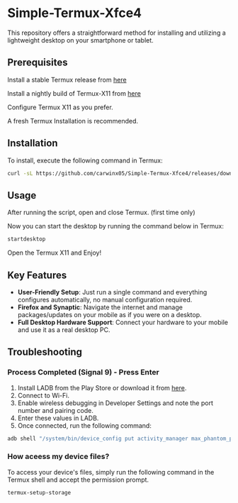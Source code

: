 # Simple-Termux-Xfce4

​This repository offers a straightforward method for installing and utilizing a lightweight desktop on your smartphone or tablet.

## Prerequisites
Install a stable Termux release from [here](https://github.com/termux/termux-app/releases)

Install a nightly build of Termux-X11 from [here](https://github.com/termux/termux-x11/releases/tag/nightly)

Configure Termux X11 as you prefer.

A fresh Termux Installation is recommended.

## Installation

To install, execute the following command in Termux:

```bash
curl -sL https://github.com/carwinx05/Simple-Termux-Xfce4/releases/download/script/setup-desktop.sh -o setup-desktop.sh && bash setup-desktop.sh
```
## Usage

After running the script, open and close Termux. (first time only)

Now you can start the desktop by running the command below in Termux:

```bash
startdesktop
```

Open the Termux X11 and Enjoy!

## Key Features
- **User-Friendly Setup**: Just run a single command and everything configures automatically, no manual configuration required.
- **Firefox and Synaptic**: Navigate the internet and manage packages/updates on your mobile as if you were on a desktop.
- **Full Desktop Hardware Support**: Connect your hardware to your mobile and use it as a real desktop PC.

## Troubleshooting

### Process Completed (Signal 9) - Press Enter

1. Install LADB from the Play Store or download it from [here](https://github.com/hyperio546/ladb-builds/releases).
2. Connect to Wi-Fi.
3. Enable wireless debugging in Developer Settings and note the port number and pairing code.
4. Enter these values in LADB.
5. Once connected, run the following command:

```bash
adb shell "/system/bin/device_config put activity_manager max_phantom_processes 2147483647"
```

### How aceess my device files?

To access your device's files, simply run the following command in the Termux shell and accept the permission prompt.

```bash
termux-setup-storage
```

